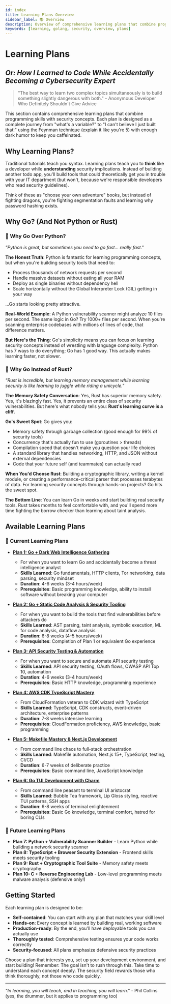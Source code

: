 ```yaml
---
id: index
title: Learning Plans Overview
sidebar_label: 📚 Overview
description: Overview of comprehensive learning plans that combine programming skills with security concepts
keywords: [learning, golang, security, overview, plans]
---
```


# Learning Plans
## *Or: How I Learned to Code While Accidentally Becoming a Cybersecurity Expert*

> "The best way to learn two complex topics simultaneously is to build something slightly dangerous with both." - Anonymous Developer Who Definitely Shouldn't Give Advice

This section contains comprehensive learning plans that combine programming skills with security concepts. Each plan is designed as a complete journey from "what's a variable?" to "I can't believe I just built that!" using the Feynman technique (explain it like you're 5) with enough dark humor to keep you caffeinated.

## Why Learning Plans?

Traditional tutorials teach you syntax. Learning plans teach you to **think** like a developer while **understanding** security implications. Instead of building another todo app, you'll build tools that could theoretically get you in trouble with your IT department (but won't, because we're responsible developers who read security guidelines).

Think of these as "choose your own adventure" books, but instead of fighting dragons, you're fighting segmentation faults and learning why password hashing exists.

## Why Go? (And Not Python or Rust)

### 🐍 Why Go Over Python?
*"Python is great, but sometimes you need to go fast... really fast."*

**The Honest Truth**: Python is fantastic for learning programming concepts, but when you're building security tools that need to:
- Process thousands of network requests per second
- Handle massive datasets without eating all your RAM
- Deploy as single binaries without dependency hell
- Scale horizontally without the Global Interpreter Lock (GIL) getting in your way

...Go starts looking pretty attractive.

**Real-World Example**: A Python vulnerability scanner might analyze 10 files per second. The same logic in Go? Try 1000+ files per second. When you're scanning enterprise codebases with millions of lines of code, that difference matters.

**But Here's the Thing**: Go's simplicity means you can focus on learning security concepts instead of wrestling with language complexity. Python has 7 ways to do everything; Go has 1 good way. This actually makes learning faster, not slower.

### 🦀 Why Go Instead of Rust?
*"Rust is incredible, but learning memory management while learning security is like learning to juggle while riding a unicycle."*

**The Memory Safety Conversation**: Yes, Rust has superior memory safety. Yes, it's blazingly fast. Yes, it prevents an entire class of security vulnerabilities. But here's what nobody tells you: **Rust's learning curve is a cliff**.

**Go's Sweet Spot**: Go gives you:
- Memory safety through garbage collection (good enough for 99% of security tools)
- Concurrency that's actually fun to use (goroutines > threads)
- Compilation speed that doesn't make you question your life choices
- A standard library that handles networking, HTTP, and JSON without external dependencies
- Code that your future self (and teammates) can actually read

**When You'd Choose Rust**: Building a cryptographic library, writing a kernel module, or creating a performance-critical parser that processes terabytes of data. For learning security concepts through hands-on projects? Go hits the sweet spot.

**The Bottom Line**: You can learn Go in weeks and start building real security tools. Rust takes months to feel comfortable with, and you'll spend more time fighting the borrow checker than learning about taint analysis.

## Available Learning Plans

### 🎯 Current Learning Plans

- **[Plan 1: Go + Dark Web Intelligence Gathering](./plan-1-threat-intelligence)** 
  - For when you want to learn Go and accidentally become a threat intelligence analyst
  - **Skills Learned**: Go fundamentals, HTTP clients, Tor networking, data parsing, security mindset
  - **Duration**: 4-6 weeks (3-4 hours/week)
  - **Prerequisites**: Basic programming knowledge, ability to install software without breaking your computer

- **[Plan 2: Go + Static Code Analysis & Security Tooling](./plan-2-static-analysis)**
  - For when you want to build the tools that find vulnerabilities before attackers do
  - **Skills Learned**: AST parsing, taint analysis, symbolic execution, ML for code analysis, dataflow analysis
  - **Duration**: 6-8 weeks (4-5 hours/week)
  - **Prerequisites**: Completion of Plan 1 or equivalent Go experience

- **[Plan 3: API Security Testing & Automation](./plan-3-api-security)**
  - For when you want to secure and automate API security testing
  - **Skills Learned**: API security testing, OAuth flows, OWASP API Top 10, automation
  - **Duration**: 4-6 weeks (3-4 hours/week)
  - **Prerequisites**: Basic HTTP knowledge, programming experience

- **[Plan 4: AWS CDK TypeScript Mastery](./plan-4-aws-cdk-typescript)**
  - From CloudFormation veteran to CDK wizard with TypeScript
  - **Skills Learned**: TypeScript, CDK constructs, event-driven architecture, enterprise patterns
  - **Duration**: 7-8 weeks intensive learning
  - **Prerequisites**: CloudFormation proficiency, AWS knowledge, basic programming

- **[Plan 5: Makefile Mastery & Next.js Development](./plan-5-makefile-nextjs)**
  - From command line chaos to full-stack orchestration
  - **Skills Learned**: Makefile automation, Next.js 15+, TypeScript, testing, CI/CD
  - **Duration**: 6-7 weeks of deliberate practice
  - **Prerequisites**: Basic command line, JavaScript knowledge

- **[Plan 6: Go TUI Development with Charm](./plan-6-go-tui-charm)**
  - From command line peasant to terminal UI aristocrat
  - **Skills Learned**: Bubble Tea framework, Lip Gloss styling, reactive TUI patterns, SSH apps
  - **Duration**: 6-8 weeks of terminal enlightenment
  - **Prerequisites**: Basic Go knowledge, terminal comfort, hatred for boring CLIs

### 🚀 Future Learning Plans

- **Plan 7: Python + Vulnerability Scanner Builder** - Learn Python while building a network security scanner
- **Plan 8: TypeScript + Browser Security Extension** - Frontend skills meets security tooling
- **Plan 9: Rust + Cryptographic Tool Suite** - Memory safety meets cryptography
- **Plan 10: C + Reverse Engineering Lab** - Low-level programming meets malware analysis (defensive only!)

## Getting Started

Each learning plan is designed to be:
- **Self-contained**: You can start with any plan that matches your skill level
- **Hands-on**: Every concept is learned by building real, working software
- **Production-ready**: By the end, you'll have deployable tools you can actually use
- **Thoroughly tested**: Comprehensive testing ensures your code works correctly
- **Security-focused**: All plans emphasize defensive security practices

Choose a plan that interests you, set up your development environment, and start building! Remember: The goal isn't to rush through this. Take time to understand each concept deeply. The security field rewards those who think thoroughly, not those who code quickly.

---

*"In learning, you will teach, and in teaching, you will learn."* - Phil Collins (yes, the drummer, but it applies to programming too)
